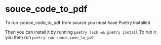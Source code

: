 # souce_code_to_pdf

To run source_code_to_pdf from source you must have Poetry installed.

Then you can install it by running `poetry lock && poetry install`
To run it you then run `poetry run souce_code_to_pdf`
